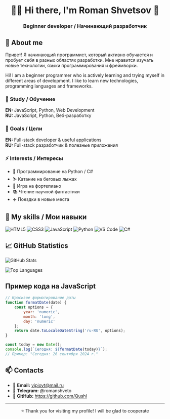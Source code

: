 <div align="center">

# 👨‍💻  Hi there, I'm Roman Shvetsov 👋 
### Beginner developer / Начинающий разработчик



</div>

## 🚀 About me
Привет! Я начинающий программист, который активно обучается и пробует себя в разных областях разработки. Мне нравится изучать новые технологии, языки программирования и фреймворки.


Hi! I am a beginner programmer who is actively learning and trying myself in different areas of development. I like to learn new technologies, programming languages ​​and frameworks.



   
### 🌱 Study / Обучение
**EN:** JavaScript, Python, Web Development  
**RU:** JavaScript, Python, Веб-разработку

### 🎯 Goals / Цели  
**EN:** Full-stack developer & useful applications  
**RU:** Full-stack разработчик & полезные приложения

### ⚡ Interests / Интересы

- 🐍 Программирование на Python / С#
- ⛷️ Катание на беговых лыжах
- 🎹 Игра на фортепиано
- 📚 Чтение научной фантастики
- ✈️ Поездки в новые места

## 🎨 My skills / Мои навыки
![HTML5](https://img.shields.io/badge/HTML5-E34F26?style=for-the-badge&logo=html5&logoColor=white)
![CSS3](https://img.shields.io/badge/CSS3-1572B6?style=for-the-badge&logo=css3&logoColor=white)
![JavaScript](https://img.shields.io/badge/JavaScript-F7DF1E?style=for-the-badge&logo=javascript&logoColor=black)
![Python](https://img.shields.io/badge/Python-3776AB?style=for-the-badge&logo=python&logoColor=white)
![VS Code](https://img.shields.io/badge/VS_Code-007ACC?style=for-the-badge&logo=visual-studio-code&logoColor=white)
![C#](https://img.shields.io/badge/C%23-239120?style=for-the-badge&logo=c-sharp&logoColor=white)

## 📈 GitHub Statistics
![GitHub Stats](https://github-readme-stats.vercel.app/api?username=Qushl&show_icons=true&theme=radical)

![Top Languages](https://github-readme-stats.vercel.app/api/top-langs/?username=Qushl&layout=compact&theme=radical)
## Пример кода на JavaScript
```javascript
// Красивое форматирование даты
function formatDate(date) {
    const options = { 
        year: 'numeric', 
        month: 'long', 
        day: 'numeric' 
    };
    return date.toLocaleDateString('ru-RU', options);
}

const today = new Date();
console.log(`Сегодня: ${formatDate(today)}`);
// Пример: "Сегодня: 26 сентября 2024 г."
```

## 📫 Contacts

- 📧 **Email:** vipioyt@mail.ru
- 💼 **Telegram:** @romanshveto
- 🐙 **GitHub:** https://github.com/Qushl

---

<div align="center">

⭐️ Thank you for visiting my profile!  I will be glad to cooperate

</div>
